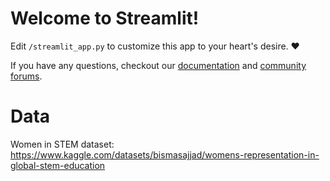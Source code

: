 # Welcome to Streamlit!

Edit `/streamlit_app.py` to customize this app to your heart's desire. :heart:

If you have any questions, checkout our [documentation](https://docs.streamlit.io) and [community
forums](https://discuss.streamlit.io).


# Data

Women in STEM dataset: https://www.kaggle.com/datasets/bismasajjad/womens-representation-in-global-stem-education 